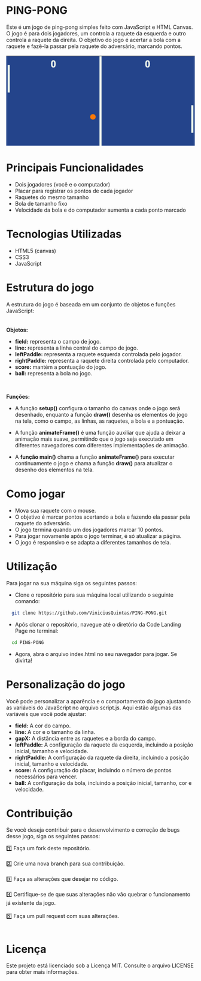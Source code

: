 # PING-PONG
Este é um jogo de ping-pong simples feito com JavaScript e HTML Canvas. O jogo é para dois jogadores, um controla a raquete da esquerda e outro controla a raquete da direita. O objetivo do jogo é acertar a bola com a raquete e fazê-la passar pela raquete do adversário, marcando pontos.
<br>
<br>
![page](screenshot/img.png)

# Principais Funcionalidades
- Dois jogadores (você e o computador)
- Placar para registrar os pontos de cada jogador
- Raquetes do mesmo tamanho
- Bola de tamanho fixo
- Velocidade da bola e do computador aumenta a cada ponto marcado

# Tecnologias Utilizadas
- HTML5 (canvas)
- CSS3
- JavaScript

# Estrutura do jogo
A estrutura do jogo é baseada em um conjunto de objetos e funções JavaScript: <br>
<br>
<br>
**Objetos:** 
- **field:** representa o campo de jogo.
- **line:** representa a linha central do campo de jogo.
- **leftPaddle:** representa a raquete esquerda controlada pelo jogador.
- **rightPaddle:** representa a raquete direita controlada pelo computador.
- **score:** mantém a pontuação do jogo.
- **ball:** representa a bola no jogo.
<br>

**Funções:**
<br>
- A função **setup()** configura o tamanho do canvas onde o jogo será desenhado, enquanto a função **draw()** desenha os elementos do jogo na tela, como o campo, as linhas, as raquetes, a bola e a pontuação.

- A função **animateFrame()** é uma função auxiliar que ajuda a deixar a animação mais suave, permitindo que o jogo seja executado em diferentes navegadores com diferentes implementações de animação.

- A **função main()** chama a função **animateFrame()** para executar continuamente o jogo e chama a função **draw()** para atualizar o desenho dos elementos na tela.

# Como jogar
- Mova sua raquete com o mouse.
- O objetivo é marcar pontos acertando a bola e fazendo ela passar pela raquete do adversário.
- O jogo termina quando um dos jogadores marcar 10 pontos.
- Para jogar novamente após o jogo terminar, é só atualizar a página.
- O jogo é responsivo e se adapta a diferentes tamanhos de tela.


# Utilização

Para jogar na sua máquina siga os seguintes passos:

- Clone o repositório para sua máquina local utilizando o seguinte comando:
```bash
  git clone https://github.com/ViniciusQuintas/PING-PONG.git
```
- Após clonar o repositório, navegue até o diretório da Code Landing Page no terminal:
```bash
  cd PING-PONG
```
- Agora, abra o arquivo index.html no seu navegador para jogar. Se divirta!

# Personalização do jogo
Você pode personalizar a aparência e o comportamento do jogo ajustando as variáveis do JavaScript no arquivo script.js. Aqui estão algumas das variáveis que você pode ajustar:
- **field:** A cor do campo.
- **line:** A cor e o tamanho da linha.
- **gapX:** A distância entre as raquetes e a borda do campo.
- **leftPaddle:** A configuração da raquete da esquerda, incluindo a posição inicial, tamanho e velocidade.
- **rightPaddle:** A configuração da raquete da direita, incluindo a posição inicial, tamanho e velocidade.
- **score:** A configuração do placar, incluindo o número de pontos necessários para vencer.
- **ball:** A configuração da bola, incluindo a posição inicial, tamanho, cor e velocidade.

# Contribuição
Se você deseja contribuir para o desenvolvimento e correção de bugs desse jogo, siga os seguintes passos:

1️⃣ Faça um fork deste repositório. 
<br>
<br>
2️⃣ Crie uma nova branch para sua contribuição. 
<br>
<br>
3️⃣ Faça as alterações que desejar no código. 
<br>
<br>
4️⃣  Certifique-se de que suas alterações não vão quebrar o funcionamento já existente da jogo. 
<br>
<br>
5️⃣ Faça um pull request com suas alterações. 
<br>
<br>

# Licença
Este projeto está licenciado sob a Licença MIT. Consulte o arquivo LICENSE para obter mais informações.
